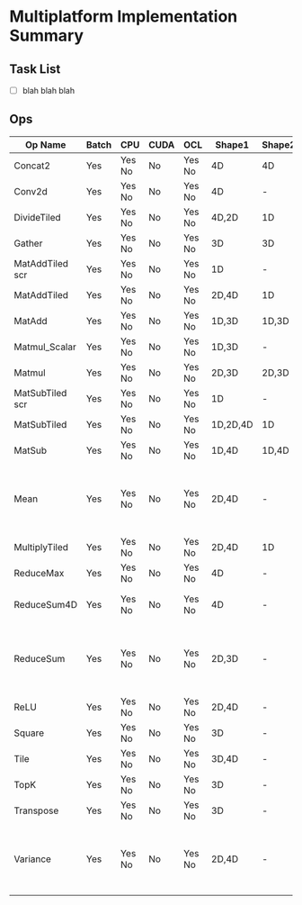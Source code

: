 # Multiplatform Implementation Summary

## Task List
- [ ] blah blah blah


## Ops
Op Name | Batch | CPU | CUDA | OCL | Shape1 | Shape2 | Comb | Sett1 | Val1 | Sett2 | Val2 | Val3 |  Notes |
--- | --- | --- | --- | --- | --- | --- | --- | --- | --- | --- | --- | --- |  --- |
Concat2        |Yes|Yes No|No|Yes No|4D|4D|-|Concat2|3| |-|-|--
Conv2d         |Yes|Yes No|No|Yes No|4D|-|-|overrideDim2|-1| |-|-|--
DivideTiled    |Yes|Yes No|No|Yes No|4D,2D|1D|-| |-| |-|-|--
Gather         |Yes|Yes No|No|Yes No|3D|3D|-|indices_axis|1| |-|-|--
MatAddTiled scr|Yes|Yes No|No|Yes No|1D|-|-| |-| |-|-|--
MatAddTiled    |Yes|Yes No|No|Yes No|2D,4D|1D|-| |-| |-|-|--
MatAdd         |Yes|Yes No|No|Yes No|1D,3D|1D,3D|-| |-| |-|-|--
Matmul_Scalar  |Yes|Yes No|No|Yes No|1D,3D|-|-| |-| |-|-|--
Matmul         |Yes|Yes No|No|Yes No|2D,3D|2D,3D|-| |-| |-|-|--
MatSubTiled scr|Yes|Yes No|No|Yes No|1D|-|-| |-| |-|-|--
MatSubTiled    |Yes|Yes No|No|Yes No|1D,2D,4D|1D|-| |-| |-|-|--
MatSub         |Yes|Yes No|No|Yes No|1D,4D|1D,4D|-| |-| |-|-|--
Mean           |Yes|Yes No|No|Yes No|2D,4D|-|{1-0-0-0}, {1-1-1-0}| |-| |-|-|--
MultiplyTiled  |Yes|Yes No|No|Yes No|2D,4D|1D|-| |-| |-|-|--
ReduceMax      |Yes|Yes No|No|Yes No|4D|-|-|reductionDim|1,2| |-|-|--
ReduceSum4D    |Yes|Yes No|No|Yes No|4D|-|{1-1-1-0}| |-| |-|-|--
ReduceSum      |Yes|Yes No|No|Yes No|2D,3D|-|{3D: 0-0-1}, {2D: 0-1-0}| |-| |-|-|--
ReLU           |Yes|Yes No|No|Yes No|2D,4D|-|-| |-| |-|-|--
Square         |Yes|Yes No|No|Yes No|3D|-|-| |-| |-|-|--
Tile           |Yes|Yes No|No|Yes No|3D,4D|-|-|tileAxis|1,2|tileCount|20,1024|-|--
TopK           |Yes|Yes No|No|Yes No|3D|-|-|axis|2|k|20|-|--
Transpose      |Yes|Yes No|No|Yes No|3D|-|-| |-| |-|-|--
Variance       |Yes|Yes No|No|Yes No|2D,4D|-|{2D: 1-0-0-0}, {4D: 1-1-1-0}| |-| |-|-|--


